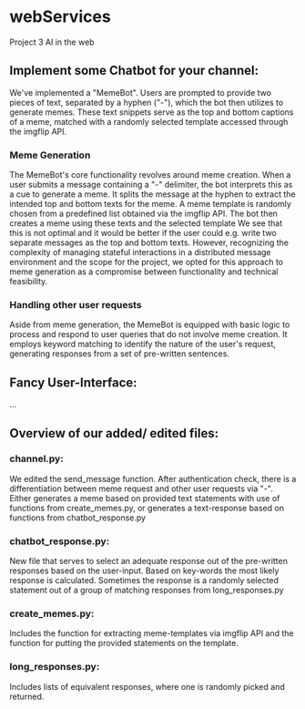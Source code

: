 # webServices
Project 3 AI in the web


## Implement some Chatbot for your channel:
We've implemented a "MemeBot". Users are prompted to provide two pieces of text, separated by a hyphen ("-"), which the bot then utilizes to generate memes. 
These text snippets serve as the top and bottom captions of a meme, matched with a randomly selected template accessed through the imgflip API. 
### Meme Generation
The MemeBot's core functionality revolves around meme creation. When a user submits a message containing a "-" delimiter, the bot interprets this as a cue to generate a meme. 
It splits the message at the hyphen to extract the intended top and bottom texts for the meme. A meme template is randomly chosen from a predefined list obtained via the imgflip API. The bot then creates a meme using these texts and the selected template
We see that this is not optimal and it would be better if the user could e.g. write two separate messages as the top and bottom texts. 
However, recognizing the complexity of managing stateful interactions in a distributed message environment and the scope for the project, we opted for this approach to meme generation as a compromise between functionality and technical feasibility.  
### Handling other user requests
Aside from meme generation, the MemeBot is equipped with basic logic to process and respond to user queries that do not involve meme creation. 
It employs keyword matching to identify the nature of the user's request, generating responses from a set of pre-written sentences.

## Fancy User-Interface: 
...

## Overview of our added/ edited files: 
### channel.py: 
We edited the send_message function. After authentication check, there is a 
differentiation between meme request and other user requests via "-". 
Either generates a meme based on provided text statements with use of functions from create_memes.py,
or generates a text-response based on functions from chatbot_response.py
### chatbot_response.py:
New file that serves to select an adequate response out of the pre-written responses based on the user-input. 
Based on key-words the most likely response is calculated. 
Sometimes the response is a randomly selected statement out of a group of matching responses from long_responses.py
### create_memes.py: 
Includes the function for extracting meme-templates via imgflip API and the function for putting the provided statements on the template. 
### long_responses.py: 
Includes lists of equivalent responses, where one is randomly picked and returned. 



